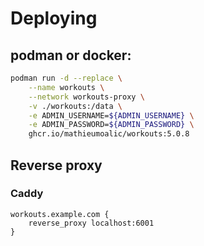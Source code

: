 # Deploying

## podman or docker:

```bash
podman run -d --replace \
	--name workouts \
	--network workouts-proxy \
	-v ./workouts:/data \
	-e ADMIN_USERNAME=${ADMIN_USERNAME} \
	-e ADMIN_PASSWORD=${ADMIN_PASSWORD} \
	ghcr.io/mathieumoalic/workouts:5.0.8
```

## Reverse proxy
### Caddy
```Caddyfile
workouts.example.com {
	reverse_proxy localhost:6001
}
```
